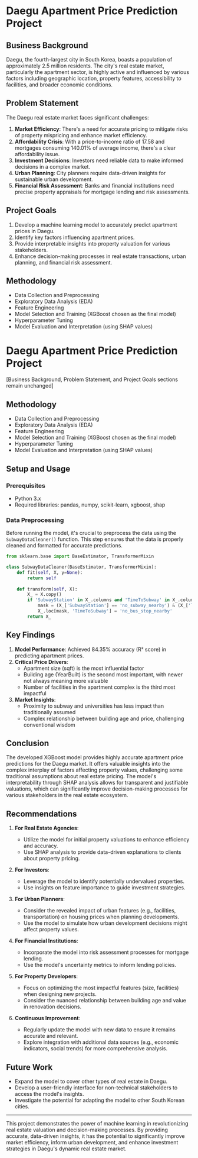 # Daegu Apartment Price Prediction Project

## Business Background

Daegu, the fourth-largest city in South Korea, boasts a population of approximately 2.5 million residents. The city's real estate market, particularly the apartment sector, is highly active and influenced by various factors including geographic location, property features, accessibility to facilities, and broader economic conditions.

## Problem Statement

The Daegu real estate market faces significant challenges:

1. **Market Efficiency**: There's a need for accurate pricing to mitigate risks of property mispricing and enhance market efficiency.
2. **Affordability Crisis**: With a price-to-income ratio of 17.58 and mortgages consuming 140.01% of average income, there's a clear affordability issue.
3. **Investment Decisions**: Investors need reliable data to make informed decisions in a complex market.
4. **Urban Planning**: City planners require data-driven insights for sustainable urban development.
5. **Financial Risk Assessment**: Banks and financial institutions need precise property appraisals for mortgage lending and risk assessments.

## Project Goals

1. Develop a machine learning model to accurately predict apartment prices in Daegu.
2. Identify key factors influencing apartment prices.
3. Provide interpretable insights into property valuation for various stakeholders.
4. Enhance decision-making processes in real estate transactions, urban planning, and financial risk assessment.

## Methodology

- Data Collection and Preprocessing
- Exploratory Data Analysis (EDA)
- Feature Engineering
- Model Selection and Training (XGBoost chosen as the final model)
- Hyperparameter Tuning
- Model Evaluation and Interpretation (using SHAP values)

# Daegu Apartment Price Prediction Project

[Business Background, Problem Statement, and Project Goals sections remain unchanged]

## Methodology

- Data Collection and Preprocessing
- Exploratory Data Analysis (EDA)
- Feature Engineering
- Model Selection and Training (XGBoost chosen as the final model)
- Hyperparameter Tuning
- Model Evaluation and Interpretation (using SHAP values)

## Setup and Usage

### Prerequisites
- Python 3.x
- Required libraries: pandas, numpy, scikit-learn, xgboost, shap

### Data Preprocessing
Before running the model, it's crucial to preprocess the data using the `SubwayDataCleaner()` function. This step ensures that the data is properly cleaned and formatted for accurate predictions.

```python
from sklearn.base import BaseEstimator, TransformerMixin

class SubwayDataCleaner(BaseEstimator, TransformerMixin):
    def fit(self, X, y=None):
        return self
    
    def transform(self, X):
        X_ = X.copy()
        if 'SubwayStation' in X_.columns and 'TimeToSubway' in X_.columns:
            mask = (X_['SubwayStation'] == 'no_subway_nearby') & (X_['TimeToSubway'] != 'no_bus_stop_nearby')
            X_.loc[mask, 'TimeToSubway'] = 'no_bus_stop_nearby'
        return X_
```

## Key Findings

1. **Model Performance**: Achieved 84.35% accuracy (R² score) in predicting apartment prices.
2. **Critical Price Drivers**:
   - Apartment size (sqft) is the most influential factor
   - Building age (YearBuilt) is the second most important, with newer not always meaning more valuable
   - Number of facilities in the apartment complex is the third most impactful
3. **Market Insights**:
   - Proximity to subway and universities has less impact than traditionally assumed
   - Complex relationship between building age and price, challenging conventional wisdom

## Conclusion

The developed XGBoost model provides highly accurate apartment price predictions for the Daegu market. It offers valuable insights into the complex interplay of factors affecting property values, challenging some traditional assumptions about real estate pricing. The model's interpretability through SHAP analysis allows for transparent and justifiable valuations, which can significantly improve decision-making processes for various stakeholders in the real estate ecosystem.

## Recommendations

1. **For Real Estate Agencies**: 
   - Utilize the model for initial property valuations to enhance efficiency and accuracy.
   - Use SHAP analysis to provide data-driven explanations to clients about property pricing.

2. **For Investors**:
   - Leverage the model to identify potentially undervalued properties.
   - Use insights on feature importance to guide investment strategies.

3. **For Urban Planners**:
   - Consider the revealed impact of urban features (e.g., facilities, transportation) on housing prices when planning developments.
   - Use the model to simulate how urban development decisions might affect property values.

4. **For Financial Institutions**:
   - Incorporate the model into risk assessment processes for mortgage lending.
   - Use the model's uncertainty metrics to inform lending policies.

5. **For Property Developers**:
   - Focus on optimizing the most impactful features (size, facilities) when designing new projects.
   - Consider the nuanced relationship between building age and value in renovation decisions.

6. **Continuous Improvement**:
   - Regularly update the model with new data to ensure it remains accurate and relevant.
   - Explore integration with additional data sources (e.g., economic indicators, social trends) for more comprehensive analysis.

## Future Work

- Expand the model to cover other types of real estate in Daegu.
- Develop a user-friendly interface for non-technical stakeholders to access the model's insights.
- Investigate the potential for adapting the model to other South Korean cities.

---

This project demonstrates the power of machine learning in revolutionizing real estate valuation and decision-making processes. By providing accurate, data-driven insights, it has the potential to significantly improve market efficiency, inform urban development, and enhance investment strategies in Daegu's dynamic real estate market.
